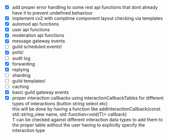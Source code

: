 - [x] add proper error handling to some rest api functions that dont already have it to prevent undefined behaviour
- [x] implement cv2 with comptime component layout checking via templates
- [x] automod api functions
- [x] user api functions
- [x] moderation api functions
- [x] message gateway events
- [ ] guild scheduled events!
- [x] polls!
- [ ] audit log
- [x] forwarding
- [x] replying
- [ ] sharding
- [ ] guild templates!
- [ ] caching
- [x] basic guild gateway events
- [x] proper interaction callbacks using interactionCallbackTables for different types of interactions (button string select etc)<br>
this will be done by having a function like addInteractionCallback(const std::string_view name, std::function<void(T)> callback)<br>
T can be checked against different interaction data types to add them to the proper table without the user having to explicitly specify the interaction type
